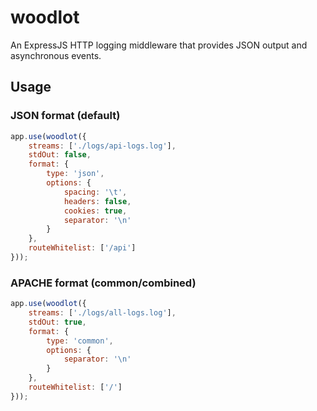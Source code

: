 # woodlot
An ExpressJS HTTP logging middleware that provides JSON output and asynchronous events.

## Usage 

### JSON format (default)

```javascript
app.use(woodlot({
    streams: ['./logs/api-logs.log'],
    stdOut: false,
	format: {
        type: 'json',
        options: {
            spacing: '\t',
            headers: false,
            cookies: true,
            separator: '\n'
        }
	},
    routeWhitelist: ['/api']
}));
```

### APACHE format (common/combined)

```javascript
app.use(woodlot({
    streams: ['./logs/all-logs.log'],
    stdOut: true,
	format: {
        type: 'common',
        options: {
            separator: '\n'
        }
	},
    routeWhitelist: ['/']
}));
```

